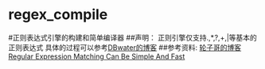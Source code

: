 # regex_compile
#正则表达式引擎的构建和简单编译器
##声明：
正则引擎仅支持.,*,?,+,|等基本的正则表达式
具体的过程可以参考[DBwater的博客](http://www.dbwater.net/2016/10/19/regex1/)
##参考资料:
[轮子哥的博客](http://www.cppblog.com/vczh/)
[Regular Expression Matching Can Be Simple And Fast ](http://swtch.com/~rsc/regexp/regexp1.html)
